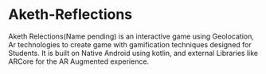 # Aketh-Reflections
Aketh Relections(Name pending) is an interactive game using Geolocation, Ar technologies to create game with gamification techniques designed for Students.
It is built on Native Android using kotlin, and external Libraries like ARCore for the AR Augmented experience.

